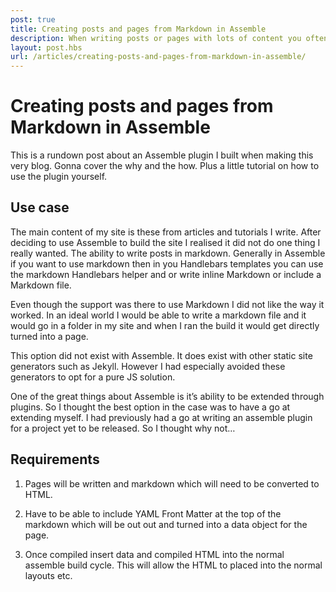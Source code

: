 ```yaml
---
post: true
title: Creating posts and pages from Markdown in Assemble
description: When writing posts or pages with lots of content you often want to use formats like Markdown, This is not something straight forward in Assemble till now.
layout: post.hbs
url: /articles/creating-posts-and-pages-from-markdown-in-assemble/
---
```


# Creating posts and pages from Markdown in Assemble

This is a rundown post about an Assemble plugin I built when making this very blog. Gonna cover the why and the how. Plus a little tutorial on how to use the plugin yourself.

## Use case

The main content of my site is these from articles and tutorials I write. After deciding to use Assemble to build the site I realised it did not do one thing I really wanted. The ability to write posts in markdown. Generally in Assemble if you want to use markdown then in you Handlebars templates you can use the markdown Handlebars helper and or write inline Markdown or include a Markdown file.

Even though the support was there to use Markdown I did not like the way it worked. In an ideal world I would be able to write a markdown file and it would go in a folder in my site and when I ran the build it would get directly turned into a page.

This option did not exist with Assemble. It does exist with other static site generators such as Jekyll. However I had especially avoided these generators to opt for a pure JS solution.

One of the great things about Assemble is it’s ability to be extended through plugins. So I thought the best option in the case was to have a go at extending myself. I had previously had a go at writing an assemble plugin for a project yet to be released. So I thought why not… 

## Requirements  

1. Pages will be written and markdown which will need to be converted to HTML.

2. Have to be able to include YAML Front Matter at the top of the markdown which will be out out and turned into a data object for the page.

3. Once compiled insert data and compiled HTML into the normal assemble build cycle. This will allow the HTML to placed into the normal layouts etc.


## 




